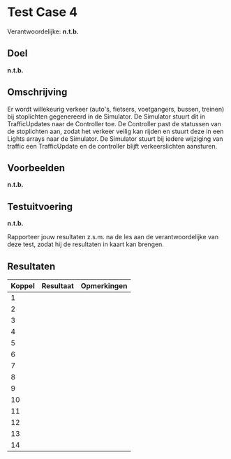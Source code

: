 # Test Case 4
Verantwoordelijke: **n.t.b.**

## Doel
**n.t.b.**

## Omschrijving
Er wordt willekeurig verkeer (auto's, fietsers, voetgangers, bussen, treinen) bij stoplichten gegenereerd in de Simulator. De Simulator stuurt dit in TrafficUpdates naar de Controller toe. De Controller past de statussen van de stoplichten aan, zodat het verkeer veilig kan rijden en stuurt deze in een Lights arrays naar de Simulator. De Simulator stuurt bij iedere wijziging van traffic een TrafficUpdate en de controller blijft verkeerslichten aansturen.

## Voorbeelden
**n.t.b.**

## Testuitvoering
**n.t.b.**

Rapporteer jouw resultaten z.s.m. na de les aan de verantwoordelijke van deze test, zodat hij de resultaten in kaart kan brengen.

## Resultaten
| Koppel | Resultaat | Opmerkingen |
| --- | --- | --- |
| 1 | | |
| 2 | | |
| 3 | | |
| 4 | | |
| 5 | | |
| 6 | | |
| 7 | | |
| 8 | | |
| 9 | | |
| 10 | | |
| 11 | | |
| 12 | | |
| 13 | | |
| 14 | | |